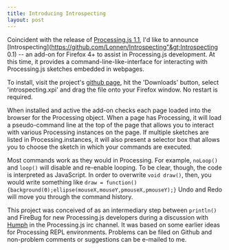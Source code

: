 ```yaml
---
title: Introducing Introspecting
layout: post
---
```


Coincident with the release of [Processing.js 1.1](http://processingjs.org/), I'd like to announce [Introspecting](https://github.com/Lonnen/Introspecting"&gt;Introspecting 0.1) -- an add-on for Firefox 4+ to assist in Processing.js development. At this time, it provides a command-line-like-interface for interacting with Processing.js sketches embedded in webpages. 

To install, visit the project's [github page](https://github.com/Lonnen/Introspecting), hit the 'Downloads' button, select 'introspecting.xpi' and drag the file onto your Firefox window. No restart is required.

When installed and active the add-on checks each page loaded into the browser for the Processing object. When a page has Processing, it will load a pseudo-command line at the top of the page that allows you to interact with various Processing instances on the page. If multiple sketches are listed in Processing.instances, it will also present a selector box that allows you to choose the sketch in which your commands are executed.

Most commands work as they would in Processing. For example, `noLoop()` and `loop()` will disable and re-enable looping. To be clear, though, the code is interpreted as JavaScript. In order to overwrite `void draw()`, then, you would write something like `draw = function(){background(0);ellipse(mouseX,mouseY,pmouseX,pmouseY);}` Undo and Redo will move you through the command history.

This project was conceived of as an intermediary step between `println()` and FireBug for new Processing.js developers during a discussion with [Humph](http://vocamus.net/dave/) in the Processing.js irc channel. It was based on some earlier ideas for Processing REPL environments. Problems can be filed on Github and non-problem comments or suggestions can be e-mailed to me.
